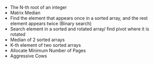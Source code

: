 - The N-th root of an integer
- Matrix Median
- Find the element that appears once in a sorted array, and the rest element appears twice (Binary search)
- Search element in a sorted and rotated array/ find pivot where it is rotated
- Median of 2 sorted arrays
- K-th element of two sorted arrays
- Allocate Minimum Number of Pages
- Aggressive Cows
